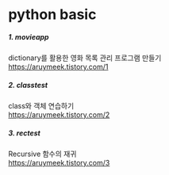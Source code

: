 # python basic

##### 1. movieapp
dictionary를 활용한 영화 목록 관리 프로그램 만들기<br>
https://aruymeek.tistory.com/1

##### 2. classtest
class와 객체 연습하기<br>
https://aruymeek.tistory.com/2

##### 3. rectest
Recursive 함수의 재귀<br>
https://aruymeek.tistory.com/3
